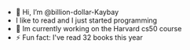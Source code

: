 - 👋 Hi, I’m @billion-dollar-Kaybay
- I like to read and I just started programming 
- 🌱 Im currently working on the Harvard cs50 course  
- ⚡ Fun fact: I've read 32 books this year

<!---
billion-dollar-Kaybay/billion-dollar-Kaybay is a ✨ special ✨ repository because its `README.md` (this file) appears on your GitHub profile.
You can click the Preview link to take a look at your changes.
--->

